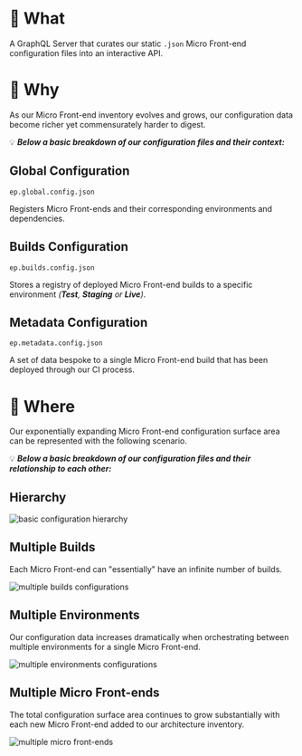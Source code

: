 # 👋 What

A GraphQL Server that curates our static `.json` Micro Front-end configuration files into an interactive API.

# 🤷 Why

As our Micro Front-end inventory evolves and grows, our configuration data become richer yet commensurately harder to digest.

💡 _**Below a basic breakdown of our configuration files and their context:**_

## Global Configuration
`ep.global.config.json`

Registers Micro Front-ends and their corresponding environments and dependencies. 

## Builds Configuration
`ep.builds.config.json`

Stores a registry of deployed Micro Front-end builds to a specific environment _(**Test**, **Staging** or **Live**)_.

## Metadata **Configuration**
`ep.metadata.config.json`

A set of data bespoke to a single Micro Front-end build that has been deployed through our CI process.

# 👀 Where

Our exponentially expanding Micro Front-end configuration surface area can be represented with the following scenario.

💡 _**Below a basic breakdown of our configuration files and their relationship to each other:**_

## Hierarchy

![basic configuration hierarchy](https://user-images.githubusercontent.com/15273233/190882837-ab66d195-745c-4cb3-a64e-089550f1f4f3.png)

## Multiple Builds
Each Micro Front-end can "essentially" have an infinite number of builds.

![multiple builds configurations](https://user-images.githubusercontent.com/15273233/190882839-7714b485-70e1-444d-af67-234cddfb02a9.png)

## Multiple Environments
Our configuration data increases dramatically when orchestrating between multiple environments for a single Micro Front-end.

![multiple environments configurations](https://user-images.githubusercontent.com/15273233/190882843-907bb5ef-9b12-4d0f-8e82-2f5d44f684a9.png)

## Multiple Micro Front-ends
The total configuration surface area continues to grow substantially with each new Micro Front-end added to our architecture inventory.

![multiple micro front-ends](https://user-images.githubusercontent.com/15273233/190882847-4b48e085-8422-4a50-8b79-3127792bfe95.png)